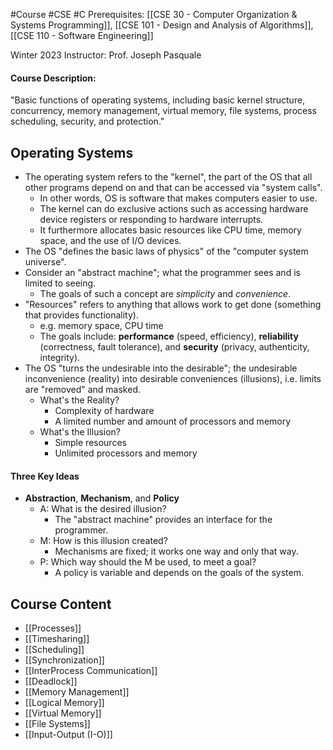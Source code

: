 #Course #CSE #C
Prerequisites: [[CSE 30 - Computer Organization & Systems Programming]], [[CSE 101 - Design and Analysis of Algorithms]], [[CSE 110 - Software Engineering]]

Winter 2023
Instructor: Prof. Joseph Pasquale

#### Course Description:  
"Basic functions of operating systems, including basic kernel structure, concurrency, memory management, virtual memory, file systems, process scheduling, security, and protection."

## Operating Systems
- The operating system refers to the "kernel", the part of the OS that all other programs depend on and that can be accessed via "system calls".
	- In other words, OS is software that makes computers easier to use.
	- The kernel can do exclusive actions such as accessing hardware device registers or responding to hardware interrupts.
	- It furthermore allocates basic resources like CPU time, memory space, and the use of I/O devices.
- The OS "defines the basic laws of physics" of the "computer system universe".
- Consider an "abstract machine"; what the programmer sees and is limited to seeing.
	- The goals of such a concept are *simplicity* and *convenience*.
- "Resources" refers to anything that allows work to get done (something that provides functionality).
	- e.g. memory space, CPU time
	- The goals include: **performance** (speed, efficiency), **reliability** (correctness, fault tolerance), and **security** (privacy, authenticity, integrity).
- The OS "turns the undesirable into the desirable"; the undesirable inconvenience (reality) into desirable conveniences (illusions), i.e. limits are "removed" and masked.
	- What's the Reality?
		- Complexity of hardware
		- A limited number and amount of processors and memory
	- What's the Illusion?
		- Simple resources
		- Unlimited processors and memory
#### Three Key Ideas
- **Abstraction**, **Mechanism**, and **Policy**
	- A: What is the desired illusion?
		- The "abstract machine" provides an interface for the programmer.
	- M: How is this illusion created?
		- Mechanisms are fixed; it works one way and only that way.
	- P: Which way should the M be used, to meet a goal?
		- A policy is variable and depends on the goals of the system.
## Course Content
- [[Processes]]
- [[Timesharing]]
- [[Scheduling]]
- [[Synchronization]]
- [[InterProcess Communication]]
- [[Deadlock]]
- [[Memory Management]]
- [[Logical Memory]]
- [[Virtual Memory]]
- [[File Systems]]
- [[Input-Output (I-O)]]